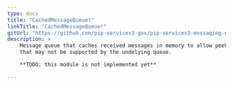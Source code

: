 ```yaml
---
type: docs
title: "CachedMessageQueue!"
linkTitle: "CachedMessageQueue!"
gitUrl: "https://github.com/pip-services3-gox/pip-services3-messaging-gox"
description: >
    Message queue that caches received messages in memory to allow peek operations
    that may not be supported by the undelying queue.

    **TODO: this module is not implemented yet**
 
---
```

